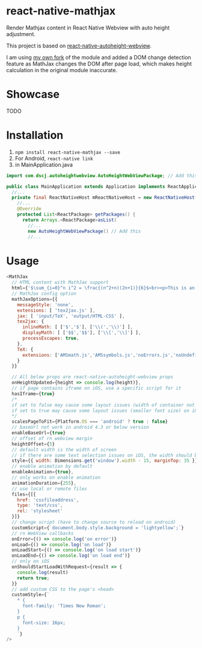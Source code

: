 # react-native-mathjax
Render Mathjax content in React Native Webview with auto height adjustment.

This project is based on [react-native-autoheight-webview](https://github.com/iou90/react-native-autoheight-webview).

I am using [my own fork](https://github.com/calcal12/react-native-autoheight-webview) of the module and added a DOM change detection feature as MathJax changes the DOM after page load, which makes height calculation in the original module inaccurate.

# Showcase
TODO

# Installation
1. `npm install react-native-mathjax --save`
2. For Android, `react-native link`
3. in MainApplication.java
```java
import com.dscj.autoheightwebview.AutoHeightWebViewPackage; // Add this

public class MainApplication extends Application implements ReactApplication {
  //...
  private final ReactNativeHost mReactNativeHost = new ReactNativeHost(this) {
    //...
    @Override
    protected List<ReactPackage> getPackages() {
      return Arrays.<ReactPackage>asList(
        //...
        new AutoHeightWebViewPackage() // Add this
        //...
```

# Usage
```javascript
<MathJax
  // HTML content with MathJax support
  html={'$\sum_{i=0}^n i^2 = \frac{(n^2+n)(2n+1)}{6}$<br><p>This is an equation</p>'}
  // MathJax config option
  mathJaxOptions={{
    messageStyle: 'none',
    extensions: [ 'tex2jax.js' ],
    jax: [ 'input/TeX', 'output/HTML-CSS' ],
    tex2jax: {
      inlineMath: [ ['$','$'], ['\\(','\\)'] ],
      displayMath: [ ['$$','$$'], ['\\[','\\]'] ],
      processEscapes: true,
    },
    TeX: {
      extensions: ['AMSmath.js','AMSsymbols.js','noErrors.js','noUndefined.js']
    }
  }}

  // All below props are react-native-autoheight-webview props
  onHeightUpdated={height => console.log(height)},
  // if page contains iframe on iOS, use a specific script for it
  hasIframe={true}
  /*
  if set to false may cause some layout issues (width of container not fit for screen) on android
  if set to true may cause some layout issues (smaller font size) on iOS
  */
  scalesPageToFit={Platform.OS === 'android' ? true : false}
  // baseUrl not work in android 4.3 or below version
  enableBaseUrl={true}
  // offset of rn webview margin
  heightOffset={5}
  // default width is the width of screen
  // if there are some text selection issues on iOS, the width should be reduced more than 15 and the marginTop should be added more than 35
  style={{ width: Dimensions.get('window').width - 15, marginTop: 35 }}
  // enable animation by default
  enableAnimation={true},
  // only works on enable animation
  animationDuration={255},
  // use local or remote files
  files={[{
    href: 'cssfileaddress',
    type: 'text/css',
    rel: 'stylesheet'
  }]}
  // change script (have to change source to reload on android)
  customScript={`document.body.style.background = 'lightyellow';`}
  // rn WebView callbacks
  onError={() => console.log('on error')}
  onLoad={() => console.log('on load')}
  onLoadStart={() => console.log('on load start')}
  onLoadEnd={() => console.log('on load end')}
  // only on iOS
  onShouldStartLoadWithRequest={result => {
    console.log(result)
    return true;
  }}
  // add custom CSS to the page's <head>
  customStyle={`
    * {
      font-family: 'Times New Roman';
    }
    p {
      font-size: 16px;
    }
    `}
/>

```
